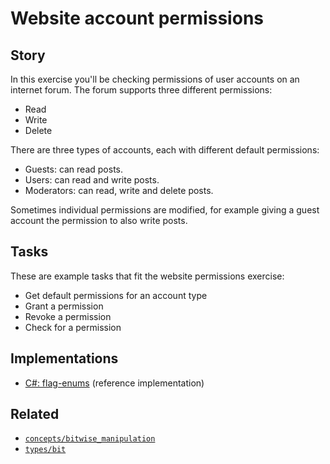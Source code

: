 # Website account permissions

## Story

In this exercise you'll be checking permissions of user accounts on an internet forum. The forum supports three different permissions:

- Read
- Write
- Delete

There are three types of accounts, each with different default permissions:

- Guests: can read posts.
- Users: can read and write posts.
- Moderators: can read, write and delete posts.

Sometimes individual permissions are modified, for example giving a guest account the permission to also write posts.

## Tasks

These are example tasks that fit the website permissions exercise:

- Get default permissions for an account type
- Grant a permission
- Revoke a permission
- Check for a permission

## Implementations

- [C#: flag-enums][implementation-csharp] (reference implementation)

## Related

- [`concepts/bitwise_manipulation`][concepts-bitwise_manipulation]
- [`types/bit`][types-bit]

[concepts-bitwise_manipulation]: ../concepts/bitwise_manipulation.md
[types-bit]: ../types/bit.md
[implementation-csharp]: ../../languages/csharp/exercises/concept/flag-enums/.docs/instructions.md
